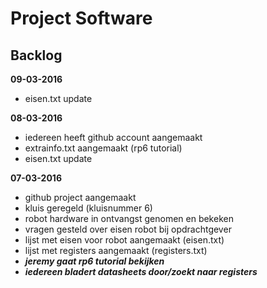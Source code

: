 # **Project Software**
## Backlog

**09-03-2016**

- eisen.txt update

**08-03-2016**

- iedereen heeft github account aangemaakt
- extrainfo.txt aangemaakt (rp6 tutorial)
- eisen.txt update

**07-03-2016**

- github project aangemaakt
- kluis geregeld (kluisnummer 6)
- robot hardware in ontvangst genomen en bekeken
- vragen gesteld over eisen robot bij opdrachtgever
- lijst met eisen voor robot aangemaakt (eisen.txt)
- lijst met registers aangemaakt (registers.txt)
- **_jeremy gaat rp6 tutorial bekijken_**
- **_iedereen bladert datasheets door/zoekt naar registers_**
